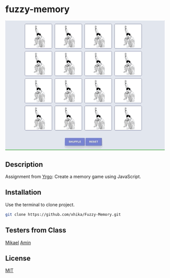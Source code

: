 # fuzzy-memory
![screenshot](demo.gif)



## Description
Assignment from [Yrgo](https://github.com/yrgo): Create a memory game using JavaScript.



## Installation

Use the terminal to clone project.

```bash
git clone https://github.com/xhika/Fuzzy-Memory.git
```

## Testers from Class
[Mikael](https://github.com/MRavantti)
[Amin](https://github.com/Amin-Mohamed)

## License
[MIT](https://choosealicense.com/licenses/mit/)

